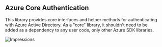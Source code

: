 ## Azure Core Authentication

This library provides core interfaces and helper methods for authenticating with Azure Active Directory.  As a "core" library, it shouldn't need to be added as a dependency to any user code, only other Azure SDK libraries.


![Impressions](https://azure-sdk-impressions.azurewebsites.net/api/impressions/azure-sdk-for-js/sdk/core/core-auth/README.png)
